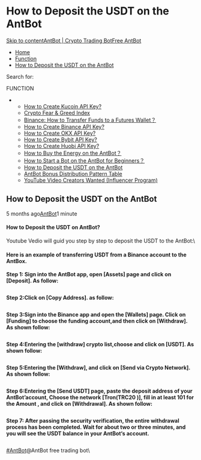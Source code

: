 # How to Deposit the USDT on the AntBot

[Skip to content](https://www.antrade.io/guide/docs/en/en\_deposit\_usdt/#content)[AntBot | Crypto Trading Bot](https://www.antrade.io/guide/docs/en/)[Free AntBot](https://antrade.io/)

* [Home](https://www.antrade.io/guide/docs/en)
* [Function](https://www.antrade.io/guide/docs/en/en-function/)
* [How to Deposit the USDT on the AntBot](https://www.antrade.io/guide/docs/en/en\_deposit\_usdt/)

Search for:

FUNCTION

*
  * [How to Create Kucoin API Key?](https://www.antrade.io/guide/docs/en/binding\_kucoin/)
  * [Crypto Fear & Greed Index](https://www.antrade.io/guide/docs/en/fear-and-greed-index/)
  * [Binance: How to Transfer Funds to a Futures Wallet？](https://www.antrade.io/guide/docs/en/binance-how-to-transfer-funds-to-a-futures-wallet/)
  * [How to Create Binance API Key?](https://www.antrade.io/guide/docs/en/binding\_binance/)
  * [How to Create OKX API Key?](https://www.antrade.io/guide/docs/en/binding\_okx/)
  * [How to Create Bybit API Key?](https://www.antrade.io/guide/docs/en/binding\_bybit/)
  * [How to Create Huobi API Key?](https://www.antrade.io/guide/docs/en/binding\_huobi/)
  * [How to Buy the Energy on the AntBot？](https://www.antrade.io/guide/docs/en/buy\_energy/)
  * [How to Start a Bot on the AntBot for Beginners？](https://www.antrade.io/guide/docs/en/startup\_bot/)
  * [How to Deposit the USDT on the AntBot](https://www.antrade.io/guide/docs/en/en\_deposit\_usdt/)
  * [AntBot Bonus Distribution Pattern Table](https://www.antrade.io/guide/docs/en/en\_team/)
  * [YouTube Video Creators Wanted (Influencer Program)](https://www.antrade.io/guide/docs/en/en\_video\_creators\_wanted/)

## How to Deposit the USDT on the AntBot

5 months ago[AntBot](https://www.antrade.io/guide/docs/en/author/antbot/)1 minute

#### How to Deposit the USDT on AntBot? <a href="#ezcupa" id="ezcupa"></a>

Youtube Vedio will guid you step by step to deposit the USDT to the AntBot:\


#### Here is an example of transferring USDT from a **Binance** account to the AntBox.

**Step 1: Sign into the AntBot app, open \[Assets] page and click on \[Deposit]. As follow:**

<figure><img src="https://antrade.io/guide/docs/en/wp-content/uploads/2022/10/How-to-Deposit-the-USDT-on-the-AntBot-0001.jpg" alt=""><figcaption></figcaption></figure>

**Step 2:Click on \[Copy Address]. as follow:**

<figure><img src="https://antrade.io/guide/docs/en/wp-content/uploads/2022/10/How-to-Deposit-the-USDT-on-the-AntBot-0002.png" alt=""><figcaption></figcaption></figure>

**Step 3:Sign into the Binance app and open the \[Wallets] page. Click on \[Funding] to choose the funding account,and then click on \[Withdraw]. As shown follow:**

<figure><img src="https://antrade.io/guide/docs/en/wp-content/uploads/2022/10/How-to-Deposit-the-USDT-on-the-AntBot-0003.png" alt=""><figcaption></figcaption></figure>

**Step 4:Entering the \[withdraw] crypto list,choose and click on \[USDT]. As shown follow:**

<figure><img src="https://antrade.io/guide/docs/en/wp-content/uploads/2022/10/How-to-Deposit-the-USDT-on-the-AntBot-0004.png" alt=""><figcaption></figcaption></figure>

**Step 5:Entering the \[Withdraw], and click on \[Send via Crypto Network]. As shown follow:**

<figure><img src="https://antrade.io/guide/docs/en/wp-content/uploads/2022/10/How-to-Deposit-the-USDT-on-the-AntBot-0005.png" alt=""><figcaption></figcaption></figure>

**Step 6:Entering the \[Send USDT] page, paste the deposit address of your AntBot’account, Choose the network \[Tron(TRC20 )], fill in at least 101 for the Amount , and click on \[Withdrawal]. As shown follow:**

<figure><img src="https://antrade.io/guide/docs/en/wp-content/uploads/2022/10/How-to-Deposit-the-USDT-on-the-AntBot-0006.png" alt=""><figcaption></figcaption></figure>

**Step 7: After passing the security verification, the entire withdrawal process has been completed. Wait for about two or three minutes, and you will see the USDT balance in your AntBot‘s account.**

<figure><img src="https://antrade.io/guide/docs/en/wp-content/uploads/2022/10/How-to-Deposit-the-USDT-on-the-AntBot-0007.png" alt=""><figcaption></figcaption></figure>

[#AntBot](https://www.antrade.io/guide/docs/en/tag/antbot/)@AntBot free trading bot\
